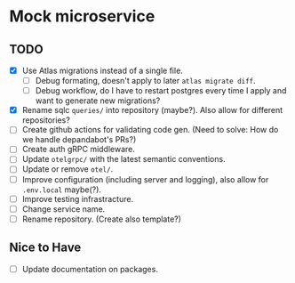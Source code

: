 # Mock microservice

## TODO

- [x] Use Atlas migrations instead of a single file.
  - [ ] Debug formating, doesn't apply to later `atlas migrate diff`.
  - [ ] Debug workflow, do I have to restart postgres every time I apply and want to generate new migrations?
- [x] Rename sqlc `queries/` into repository (maybe?). Also allow for different repositories?
- [ ] Create github actions for validating code gen. (Need to solve: How do we handle depandabot's PRs?)
- [ ] Create auth gRPC middleware.
- [ ] Update `otelgrpc/` with the latest semantic conventions.
- [ ] Update or remove `otel/`.
- [ ] Improve configuration (including server and logging), also allow for `.env.local` maybe(?).
- [ ] Improve testing infrastracture.
- [ ] Change service name.
- [ ] Rename repository. (Create also template?)

## Nice to Have

- [ ] Update documentation on packages.
